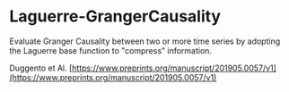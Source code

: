 # Laguerre-GrangerCausality
Evaluate Granger Causality between two or more time series by adopting the Laguerre base function to "compress" information.

Duggento et Al. [https://www.preprints.org/manuscript/201905.0057/v1](https://www.preprints.org/manuscript/201905.0057/v1)
